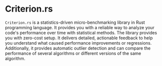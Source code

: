 # Criterion.rs

`Criterion.rs` is a statistics-driven micro-benchmarking library in Rust programming language. It provides you with a reliable way to analyze your code's performance over time with statistical methods. The library provides you with zero-cost setup. It delivers detailed, actionable feedback to help you understand what caused performance improvements or regressions. Additionally, it provides automatic outlier detection and can compare the performance of several algorithms or different versions of the same algorithm.